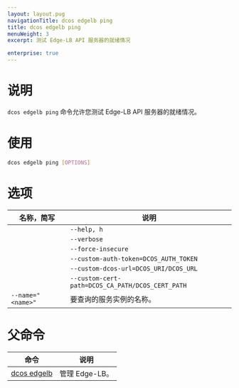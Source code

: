 ```yaml
---
layout: layout.pug
navigationTitle: dcos edgelb ping
title: dcos edgelb ping
menuWeight: 3
excerpt: 测试 Edge-LB API 服务器的就绪情况

enterprise: true
---
```



# 说明
`dcos edgelb ping` 命令允许您测试 Edge-LB API 服务器的就绪情况。

# 使用

```bash
dcos edgelb ping [OPTIONS]
```

# 选项

| 名称，简写 | 说明 |
|---------|-------------|
| | `--help, h` | 显示使用情况。|
| | `--verbose` | 启用额外的请求和响应记录。|
| | `--force-insecure` | 在查询服务时允许未经验证的 TLS 证书。|
| | `--custom-auth-token=DCOS_AUTH_TOKEN` | 指定在查询服务时使用的自定义授权令牌。|
| | `--custom-dcos-url=DCOS_URI/DCOS_URL` | 指定在查询服务时使用的自定义群集 URL。|
| | `--custom-cert-path=DCOS_CA_PATH/DCOS_CERT_PATH` | 指定在查询服务时使用的自定义 TLS CA 证书文件。|
| `--name=" <name>"` | 要查询的服务实例的名称。|

# 父命令

| 命令 | 说明 |
|---------|-------------|
| [dcos edgelb](/1.11/cli/command-reference/dcos-edgelb/) | 管理 Edge-LB。|
